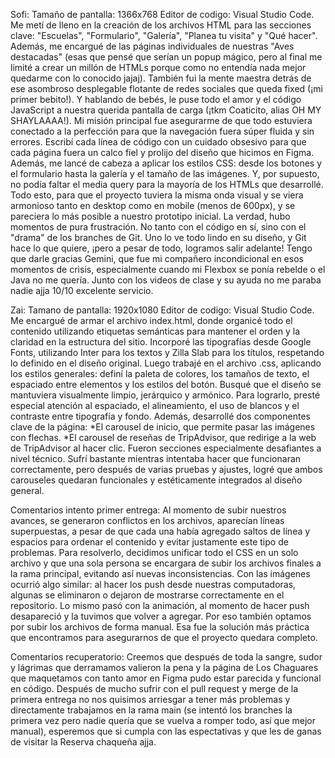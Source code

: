 Sofi:
Tamaño de pantalla: 1366x768
Editor de codigo: Visual Studio Code.
Me metí de lleno en la creación de los archivos HTML para las secciones clave: "Escuelas", "Formulario", "Galería", "Planea tu visita" y "Qué hacer". Además, me encargué de las páginas individuales de nuestras "Aves destacadas" (esas que pensé que serían un popup mágico, pero al final me limité a crear un millón de HTMLs porque como no entendía nada mejor quedarme con lo conocido jajaj). También fui la mente maestra detrás de ese asombroso desplegable flotante de redes sociales que queda fixed (¡mi primer bebito!). Y hablando de bebés, le puse todo el amor y el código JavaScript a nuestra querida pantalla de carga (¡tkm Coaticito, alias OH MY SHAYLAAAA!). Mi misión principal fue asegurarme de que todo estuviera conectado a la perfección para que la navegación fuera súper fluida y sin errores. Escribí cada línea de código con un cuidado obsesivo para que cada página fuera un calco fiel y prolijo del diseño que hicimos en Figma. Además, me lancé de cabeza a aplicar los estilos CSS: desde los botones y el formulario hasta la galería y el tamaño de las imágenes. Y, por supuesto, no podía faltar el media query para la mayoría de los HTMLs que desarrollé. Todo esto, para que el proyecto tuviera la misma onda visual y se viera armonioso tanto en desktop como en mobile (menos de 600px), y se pareciera lo más posible a nuestro prototipo inicial.
La verdad, hubo momentos de pura frustración. No tanto con el código en sí, sino con el "drama" de los branches de Git. Uno lo ve todo lindo en su diseño, y Git hace lo que quiere, ¡pero a pesar de todo, logramos salir adelante! Tengo que darle  gracias Gemini, que fue mi compañero incondicional en esos momentos de crisis, especialmente cuando mi Flexbox se ponía rebelde o el Java no me quería. Junto con los videos de clase y su ayuda no me paraba nadie ajja 10/10 excelente servicio.


Zai:
Tamano de pantalla: 1920x1080
Editor de codigo: Visual Studio Code.
Me encargué de armar el archivo index.html, donde organicé todo el contenido utilizando etiquetas semánticas para mantener el orden y la claridad en la estructura del sitio. Incorporé las tipografías desde Google Fonts, utilizando Inter para los textos y Zilla Slab para los títulos, respetando lo definido en el diseño original.
Luego trabajé en el archivo .css, aplicando los estilos generales: definí la paleta de colores, los tamaños de texto, el espaciado entre elementos y los estilos del botón. Busqué que el diseño se mantuviera visualmente limpio, jerárquico y armónico. Para lograrlo, presté especial atención al espaciado, el alineamiento, el uso de blancos y el contraste entre tipografía y fondo.
Además, desarrollé dos componentes clave de la página:
*El carousel de inicio, que permite pasar las imágenes con flechas.
*El carousel de reseñas de TripAdvisor, que redirige a la web de TripAdvisor al hacer clic.
Fueron secciones especialmente desafiantes a nivel técnico. Sufrí bastante mientras intentaba hacer que funcionaran correctamente, pero después de varias pruebas y ajustes, logré que ambos carouseles quedaran funcionales y estéticamente integrados al diseño general.



Comentarios  intento primer entrega:
Al momento de subir nuestros avances, se generaron conflictos en los archivos, aparecían líneas superpuestas, a pesar de que cada una había agregado saltos de línea y espacios para ordenar el contenido y evitar justamente este tipo de problemas.
Para resolverlo, decidimos unificar todo el CSS en un solo archivo y que una sola persona se encargara de subir los archivos finales a la rama principal, evitando así nuevas inconsistencias. Con las imágenes ocurrió algo similar: al hacer los push desde nuestras computadoras, algunas se eliminaron o dejaron de mostrarse correctamente en el repositorio. Lo mismo pasó con la animación, al momento de hacer push desapareció y la tuvimos que volver a agregar. Por eso también optamos por subir los archivos de forma manual.
Esa fue la solución más práctica que encontramos para asegurarnos de que el proyecto quedara completo.

Comentarios recuperatorio:
Creemos que después de toda la sangre, sudor y lágrimas que derramamos valieron la pena y la página de Los Chaguares que maquetamos con tanto amor en Figma pudo estar parecida y funcional en código. Después de mucho sufrir con el pull request y merge de la primera entrega no nos quisimos arriesgar a tener más problemas y directamente trabajamos en la rama main (se intentó los branches la primera vez pero nadie quería que se vuelva a romper todo, así que mejor manual), esperemos que si cumpla con las espectativas y que les de ganas de visitar la Reserva chaqueña ajja.
